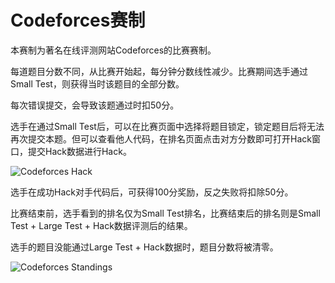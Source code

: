 ﻿# Codeforces赛制

本赛制为著名在线评测网站Codeforces的比赛赛制。

每道题目分数不同，从比赛开始起，每分钟分数线性减少。比赛期间选手通过Small Test，则获得当时该题目的全部分数。

每次错误提交，会导致该题通过时扣50分。

选手在通过Small Test后，可以在比赛页面中选择将题目锁定，锁定题目后将无法再次提交本题。但可以查看他人代码，在排名页面点击对方分数即可打开Hack窗口，提交Hack数据进行Hack。

![Codeforces Hack](~/images/cf-hack.png)

选手在成功Hack对手代码后，可获得100分奖励，反之失败将扣除50分。

比赛结束前，选手看到的排名仅为Small Test排名，比赛结束后的排名则是Small Test + Large Test + Hack数据评测后的结果。

选手的题目没能通过Large Test + Hack数据时，题目分数将被清零。

![Codeforces Standings](~/images/cf-standings.png)